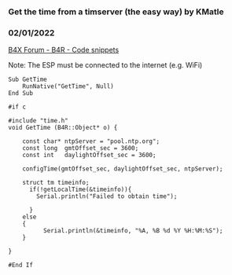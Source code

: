 ### Get the time from a timserver (the easy way) by KMatle
### 02/01/2022
[B4X Forum - B4R - Code snippets](https://www.b4x.com/android/forum/threads/138106/)

Note: The ESP must be connected to the internet (e.g. WiFi)  
  
  
  

```B4X
Sub GetTime  
    RunNative("GetTime", Null)  
End Sub  
  
#if c  
  
#include "time.h"  
void GetTime (B4R::Object* o) {  
  
    const char* ntpServer = "pool.ntp.org";  
    const long  gmtOffset_sec = 3600;  
    const int   daylightOffset_sec = 3600;  
  
    configTime(gmtOffset_sec, daylightOffset_sec, ntpServer);  
  
    struct tm timeinfo;  
      if(!getLocalTime(&timeinfo)){  
        Serial.println("Failed to obtain time");  
          
      }  
    else  
    {  
          Serial.println(&timeinfo, "%A, %B %d %Y %H:%M:%S");  
    }  
   
}  
  
#End If
```